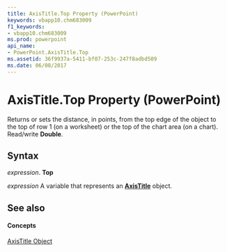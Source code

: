 ```yaml
---
title: AxisTitle.Top Property (PowerPoint)
keywords: vbapp10.chm683009
f1_keywords:
- vbapp10.chm683009
ms.prod: powerpoint
api_name:
- PowerPoint.AxisTitle.Top
ms.assetid: 36f9937a-5411-bf07-253c-247f8adbd509
ms.date: 06/08/2017
---
```



# AxisTitle.Top Property (PowerPoint)

Returns or sets the distance, in points, from the top edge of the object to the top of row 1 (on a worksheet) or the top of the chart area (on a chart). Read/write **Double**.


## Syntax

 _expression_. **Top**

 _expression_ A variable that represents an **[AxisTitle](axistitle-object-powerpoint.md)** object.


## See also


#### Concepts


[AxisTitle Object](axistitle-object-powerpoint.md)

